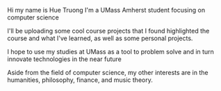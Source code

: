 Hi my name is Hue Truong
I'm a UMass Amherst student focusing on computer science

I'll be uploading some cool course projects that I found highlighted the course and what I've learned,
as well as some personal projects.

I hope to use my studies at UMass as a tool to problem solve and in turn innovate technologies in the near future

Aside from the field of computer science, my other interests are in the humanities, philosophy, finance, and music theory.

